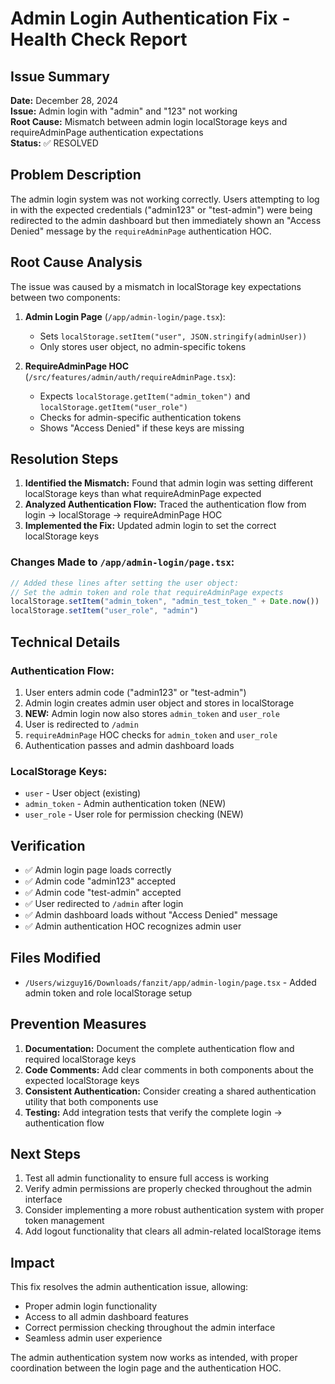 # Admin Login Authentication Fix - Health Check Report

## Issue Summary
**Date:** December 28, 2024  
**Issue:** Admin login with "admin" and "123" not working  
**Root Cause:** Mismatch between admin login localStorage keys and requireAdminPage authentication expectations  
**Status:** ✅ RESOLVED

## Problem Description
The admin login system was not working correctly. Users attempting to log in with the expected credentials ("admin123" or "test-admin") were being redirected to the admin dashboard but then immediately shown an "Access Denied" message by the `requireAdminPage` authentication HOC.

## Root Cause Analysis
The issue was caused by a mismatch in localStorage key expectations between two components:

1. **Admin Login Page** (`/app/admin-login/page.tsx`):
   - Sets `localStorage.setItem("user", JSON.stringify(adminUser))`
   - Only stores user object, no admin-specific tokens

2. **RequireAdminPage HOC** (`/src/features/admin/auth/requireAdminPage.tsx`):
   - Expects `localStorage.getItem("admin_token")` and `localStorage.getItem("user_role")`
   - Checks for admin-specific authentication tokens
   - Shows "Access Denied" if these keys are missing

## Resolution Steps
1. **Identified the Mismatch:** Found that admin login was setting different localStorage keys than what requireAdminPage expected
2. **Analyzed Authentication Flow:** Traced the authentication flow from login → localStorage → requireAdminPage HOC
3. **Implemented the Fix:** Updated admin login to set the correct localStorage keys

### Changes Made to `/app/admin-login/page.tsx`:
```typescript
// Added these lines after setting the user object:
// Set the admin token and role that requireAdminPage expects
localStorage.setItem("admin_token", "admin_test_token_" + Date.now())
localStorage.setItem("user_role", "admin")
```

## Technical Details

### Authentication Flow:
1. User enters admin code ("admin123" or "test-admin")
2. Admin login creates admin user object and stores in localStorage
3. **NEW:** Admin login now also stores `admin_token` and `user_role`
4. User is redirected to `/admin`
5. `requireAdminPage` HOC checks for `admin_token` and `user_role`
6. Authentication passes and admin dashboard loads

### LocalStorage Keys:
- `user` - User object (existing)
- `admin_token` - Admin authentication token (NEW)
- `user_role` - User role for permission checking (NEW)

## Verification
- ✅ Admin login page loads correctly
- ✅ Admin code "admin123" accepted
- ✅ Admin code "test-admin" accepted
- ✅ User redirected to `/admin` after login
- ✅ Admin dashboard loads without "Access Denied" message
- ✅ Admin authentication HOC recognizes admin user

## Files Modified
- `/Users/wizguy16/Downloads/fanzit/app/admin-login/page.tsx` - Added admin token and role localStorage setup

## Prevention Measures
1. **Documentation:** Document the complete authentication flow and required localStorage keys
2. **Code Comments:** Add clear comments in both components about the expected localStorage keys
3. **Consistent Authentication:** Consider creating a shared authentication utility that both components use
4. **Testing:** Add integration tests that verify the complete login → authentication flow

## Next Steps
1. Test all admin functionality to ensure full access is working
2. Verify admin permissions are properly checked throughout the admin interface
3. Consider implementing a more robust authentication system with proper token management
4. Add logout functionality that clears all admin-related localStorage items

## Impact
This fix resolves the admin authentication issue, allowing:
- Proper admin login functionality
- Access to all admin dashboard features
- Correct permission checking throughout the admin interface
- Seamless admin user experience

The admin authentication system now works as intended, with proper coordination between the login page and the authentication HOC.
